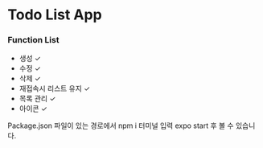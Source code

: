 # Todo List App

### Function List
- 생성 ✓
- 수정 ✓
- 삭제 ✓
- 재접속시 리스트 유지 ✓
- 목록 관리 ✓
- 아이콘 ✓

Package.json 파일이 있는 경로에서
npm i 터미널 입력
expo start
후 볼 수 있습니다.
